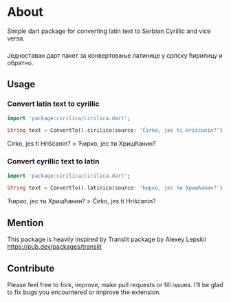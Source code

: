 # About

Simple dart package for converting latin text to Serbian Cyrillic and vice versa. 
###
Једноставан дарт пакет за конвертовање латинице у српску ћирилицу и обратно.


## Usage

### Convert latin text to cyrillic

```dart
import 'package:cirilica/cirilica.dart';

String text = ConvertTo().cirilica(source: 'Ćirko, jes ti Hrišćanin?');
```

Ćirko, jes ti Hrišćanin? > Ћирко, јес ти Хришћанин?


### Convert cyrillic text to latin

```dart
import 'package:cirilica/cirilica.dart';

String text = ConvertTo().latinica(source: 'Ћирко, јес ти Хришћанин?');
```

Ћирко, јес ти Хришћанин? > Ćirko, jes ti Hrišćanin?

## Mention

This package is heavily inspired by Translit package by Alexey Lepskii
https://pub.dev/packages/translit

## Contribute

Please feel free to fork, improve, make pull requests or fill issues. I'll be glad to fix bugs you encountered or improve the extension.
